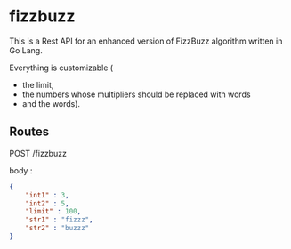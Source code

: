 # fizzbuzz

This is a Rest API for an enhanced version of FizzBuzz algorithm written in Go Lang.

Everything is customizable (
- the limit, 
- the numbers whose multipliers should be replaced with words 
- and the words).

## Routes
POST /fizzbuzz

body : 
```json
{
	"int1" : 3,
	"int2" : 5,
	"limit" : 100,
	"str1" : "fizzz",
	"str2" : "buzzz"
}
```
